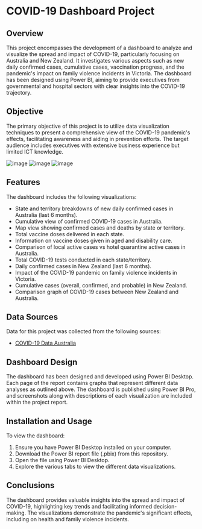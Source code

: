 # COVID-19 Dashboard Project

## Overview

This project encompasses the development of a dashboard to analyze and visualize the spread and impact of COVID-19, particularly focusing on Australia and New Zealand. It investigates various aspects such as new daily confirmed cases, cumulative cases, vaccination progress, and the pandemic's impact on family violence incidents in Victoria. The dashboard has been designed using Power BI, aiming to provide executives from governmental and hospital sectors with clear insights into the COVID-19 trajectory.

## Objective

The primary objective of this project is to utilize data visualization techniques to present a comprehensive view of the COVID-19 pandemic's effects, facilitating awareness and aiding in prevention efforts. The target audience includes executives with extensive business experience but limited ICT knowledge.

![image](https://github.com/manan3008/Covid19_PowerBi_Dashboard_Project/assets/68306893/2b1b83a9-bf13-4cb8-bdd1-fb06e31575c1)
![image](https://github.com/manan3008/Covid19_PowerBi_Dashboard_Project/assets/68306893/85c76bdd-e4ef-4edb-887b-4f9f27a9810a)
![image](https://github.com/manan3008/Covid19_PowerBi_Dashboard_Project/assets/68306893/38db7270-e067-4dc4-be3f-bb7cb7916008)

## Features

The dashboard includes the following visualizations:
- State and territory breakdowns of new daily confirmed cases in Australia (last 6 months).
- Cumulative view of confirmed COVID-19 cases in Australia.
- Map view showing confirmed cases and deaths by state or territory.
- Total vaccine doses delivered in each state.
- Information on vaccine doses given in aged and disability care.
- Comparison of local active cases vs hotel quarantine active cases in Australia.
- Total COVID-19 tests conducted in each state/territory.
- Daily confirmed cases in New Zealand (last 6 months).
- Impact of the COVID-19 pandemic on family violence incidents in Victoria.
- Cumulative cases (overall, confirmed, and probable) in New Zealand.
- Comparison graph of COVID-19 cases between New Zealand and Australia.

## Data Sources

Data for this project was collected from the following sources:
- [COVID-19 Data Australia](https://www.covid19data.com.au/)

## Dashboard Design

The dashboard has been designed and developed using Power BI Desktop. Each page of the report contains graphs that represent different data analyses as outlined above. The dashboard is published using Power BI Pro, and screenshots along with descriptions of each visualization are included within the project report.

## Installation and Usage

To view the dashboard:
1. Ensure you have Power BI Desktop installed on your computer.
2. Download the Power BI report file (.pbix) from this repository.
3. Open the file using Power BI Desktop.
4. Explore the various tabs to view the different data visualizations.

## Conclusions

The dashboard provides valuable insights into the spread and impact of COVID-19, highlighting key trends and facilitating informed decision-making. The visualizations demonstrate the pandemic's significant effects, including on health and family violence incidents.
